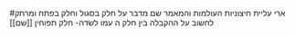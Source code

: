 #ארי 
עליית חיצוניות העולמות
והמאמר שם מדבר על חלק בסגול וחלק בפתח
ומרתק לחשוב על ההקבלה בין חלק ה עמו לשדה- חלק תפוחין
[[שם]]